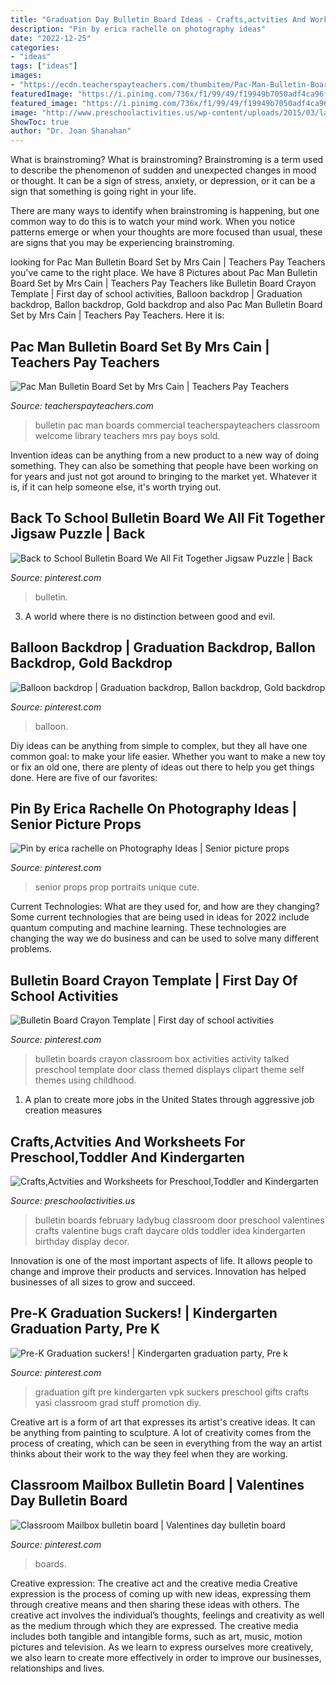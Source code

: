 ```yaml
---
title: "Graduation Day Bulletin Board Ideas - Crafts,actvities And Worksheets For Preschool,toddler And Kindergarten"
description: "Pin by erica rachelle on photography ideas"
date: "2022-12-25"
categories:
- "ideas"
tags: ["ideas"]
images:
- "https://ecdn.teacherspayteachers.com/thumbitem/Pac-Man-Bulletin-Board-Set-COMMERCIAL-USE-3223126-1551352437/original-3223126-3.jpg"
featuredImage: "https://i.pinimg.com/736x/f1/99/49/f19949b7050adf4ca96fb6458e7a63ad--senior-picture-ideas-with-props-senior-picture-prop-ideas.jpg"
featured_image: "https://i.pinimg.com/736x/f1/99/49/f19949b7050adf4ca96fb6458e7a63ad--senior-picture-ideas-with-props-senior-picture-prop-ideas.jpg"
image: "http://www.preschoolactivities.us/wp-content/uploads/2015/03/ladybug-bulletin-boards.jpg"
ShowToc: true
author: "Dr. Joan Shanahan"
---
```



What is brainstroming?
What is brainstroming?
 Brainstroming is a term used to describe the phenomenon of sudden and unexpected changes in mood or thought. It can be a sign of stress, anxiety, or depression, or it can be a sign that something is going right in your life.

There are many ways to identify when brainstroming is happening, but one common way to do this is to watch your mind work. When you notice patterns emerge or when your thoughts are more focused than usual, these are signs that you may be experiencing brainstroming.

	

		
looking for Pac Man Bulletin Board Set by Mrs Cain | Teachers Pay Teachers you've came to the right place. We have 8 Pictures about Pac Man Bulletin Board Set by Mrs Cain | Teachers Pay Teachers like Bulletin Board Crayon Template | First day of school activities, Balloon backdrop | Graduation backdrop, Ballon backdrop, Gold backdrop and also Pac Man Bulletin Board Set by Mrs Cain | Teachers Pay Teachers. Here it is:
		
    
## Pac Man Bulletin Board Set By Mrs Cain | Teachers Pay Teachers

<img loading=lazy src="https://ecdn.teacherspayteachers.com/thumbitem/Pac-Man-Bulletin-Board-Set-COMMERCIAL-USE-3223126-1551352437/original-3223126-3.jpg" onerror="this.onerror=null;this.src='https://tse1.mm.bing.net/th?id=OIP.dhVwpOB0yj3s2eZDC351dAAAAA&amp;pid=15.1';" alt="Pac Man Bulletin Board Set by Mrs Cain | Teachers Pay Teachers">

_Source: teacherspayteachers.com_

>bulletin pac man boards commercial teacherspayteachers classroom welcome library teachers mrs pay boys sold. 

	

Invention ideas can be anything from a new product to a new way of doing something. They can also be something that people have been working on for years and just not got around to bringing to the market yet. Whatever it is, if it can help someone else, it's worth trying out.

    
## Back To School Bulletin Board We All Fit Together Jigsaw Puzzle | Back

<img loading=lazy src="https://i.pinimg.com/736x/3d/ec/6a/3dec6a1acf4f4b833d30ecda8116a7a9.jpg" onerror="this.onerror=null;this.src='https://tse3.mm.bing.net/th?id=OIP.2dDHmbemdLluKFnSXkt72wHaLI&amp;pid=15.1';" alt="Back to School Bulletin Board We All Fit Together Jigsaw Puzzle | Back">

_Source: pinterest.com_

>bulletin. 

	

3. A world where there is no distinction between good and evil. 

    
## Balloon Backdrop | Graduation Backdrop, Ballon Backdrop, Gold Backdrop

<img loading=lazy src="https://i.pinimg.com/736x/df/72/52/df725288d9a191a6e837a1f2f27cd2ed.jpg" onerror="this.onerror=null;this.src='https://tse1.mm.bing.net/th?id=OIP.ndGcfVGo4irT7RnHnUVzgwHaJ3&amp;pid=15.1';" alt="Balloon backdrop | Graduation backdrop, Ballon backdrop, Gold backdrop">

_Source: pinterest.com_

>balloon. 

	

Diy ideas can be anything from simple to complex, but they all have one common goal: to make your life easier. Whether you want to make a new toy or fix an old one, there are plenty of ideas out there to help you get things done. Here are five of our favorites: 

    
## Pin By Erica Rachelle On Photography Ideas | Senior Picture Props

<img loading=lazy src="https://i.pinimg.com/736x/f1/99/49/f19949b7050adf4ca96fb6458e7a63ad--senior-picture-ideas-with-props-senior-picture-prop-ideas.jpg" onerror="this.onerror=null;this.src='https://tse4.mm.bing.net/th?id=OIP.DA8nE8SeR5ZMGC81Rw5f1gDIEs&amp;pid=15.1';" alt="Pin by erica rachelle on Photography Ideas | Senior picture props">

_Source: pinterest.com_

>senior props prop portraits unique cute. 

	

Current Technologies: What are they used for, and how are they changing?
Some current technologies that are being used in ideas for 2022 include quantum computing and machine learning. These technologies are changing the way we do business and can be used to solve many different problems.

    
## Bulletin Board Crayon Template | First Day Of School Activities

<img loading=lazy src="https://i.pinimg.com/736x/cc/43/36/cc4336c787c39b62ae4d491cfffe6494.jpg" onerror="this.onerror=null;this.src='https://tse2.mm.bing.net/th?id=OIP.lH4-CrJ_FFgdKRP3IrVsQwHaJ3&amp;pid=15.1';" alt="Bulletin Board Crayon Template | First day of school activities">

_Source: pinterest.com_

>bulletin boards crayon classroom box activities activity talked preschool template door class themed displays clipart theme self themes using childhood. 

	

1. A plan to create more jobs in the United States through aggressive job creation measures 

    
## Crafts,Actvities And Worksheets For Preschool,Toddler And Kindergarten

<img loading=lazy src="http://www.preschoolactivities.us/wp-content/uploads/2015/03/ladybug-bulletin-boards.jpg" onerror="this.onerror=null;this.src='https://tse3.mm.bing.net/th?id=OIP.zjtzKqKWQAUPJsOHSYfJPAHaLH&amp;pid=15.1';" alt="Crafts,Actvities and Worksheets for Preschool,Toddler and Kindergarten">

_Source: preschoolactivities.us_

>bulletin boards february ladybug classroom door preschool valentines crafts valentine bugs craft daycare olds toddler idea kindergarten birthday display decor. 

	

Innovation is one of the most important aspects of life. It allows people to change and improve their products and services. Innovation has helped businesses of all sizes to grow and succeed.

    
## Pre-K Graduation Suckers! | Kindergarten Graduation Party, Pre K

<img loading=lazy src="https://i.pinimg.com/736x/98/10/8f/98108f32566653f151b5aa5d0f882855--preschool-graduation-graduation-ideas.jpg" onerror="this.onerror=null;this.src='https://tse1.mm.bing.net/th?id=OIP.MAePBzAvCJJOSBKEHqCQnwHaHa&amp;pid=15.1';" alt="Pre-K Graduation suckers! | Kindergarten graduation party, Pre k">

_Source: pinterest.com_

>graduation gift pre kindergarten vpk suckers preschool gifts crafts yasi classroom grad stuff promotion diy. 

	

Creative art is a form of art that expresses its artist's creative ideas. It can be anything from painting to sculpture. A lot of creativity comes from the process of creating, which can be seen in everything from the way an artist thinks about their work to the way they feel when they are working.

    
## Classroom Mailbox Bulletin Board | Valentines Day Bulletin Board

<img loading=lazy src="https://i.pinimg.com/736x/3a/4f/b4/3a4fb4bcc57ee6a7111b30da1347281c.jpg" onerror="this.onerror=null;this.src='https://tse1.mm.bing.net/th?id=OIP.pDCMA7HAYWvu7HRgy8GFhwHaJ3&amp;pid=15.1';" alt="Classroom Mailbox bulletin board | Valentines day bulletin board">

_Source: pinterest.com_

>boards. 

	

Creative expression: The creative act and the creative media
Creative expression is the process of coming up with new ideas, expressing them through creative means and then sharing these ideas with others. The creative act involves the individual’s thoughts, feelings and creativity as well as the medium through which they are expressed. The creative media includes both tangible and intangible forms, such as art, music, motion pictures and television. As we learn to express ourselves more creatively, we also learn to create more effectively in order to improve our businesses, relationships and lives.

